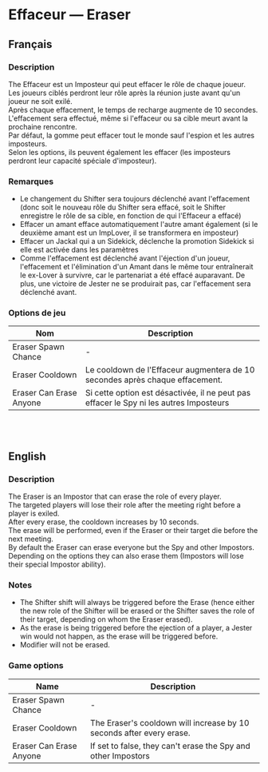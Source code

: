 # Effaceur — Eraser

## Français

### Description

The Effaceur est un Imposteur qui peut effacer le rôle de chaque joueur.<br>
Les joueurs ciblés perdront leur rôle après la réunion juste avant qu'un joueur ne soit exilé.<br>
Après chaque effacement, le temps de recharge augmente de 10 secondes.<br>
L'effacement sera effectué, même si l'effaceur ou sa cible meurt avant la prochaine rencontre.<br>
Par défaut, la gomme peut effacer tout le monde sauf l'espion et les autres imposteurs.<br>
Selon les options, ils peuvent également les effacer (les imposteurs perdront leur capacité spéciale d'imposteur).

### Remarques

* Le changement du Shifter sera toujours déclenché avant l'effacement (donc soit le nouveau rôle du Shifter sera effacé, soit le Shifter enregistre le rôle de sa cible, en fonction de qui l'Effaceur a effacé)
* Effacer un amant efface automatiquement l'autre amant également (si le deuxième amant est un ImpLover, il se transformera en imposteur)
* Effacer un Jackal qui a un Sidekick, déclenche la promotion Sidekick si elle est activée dans les paramètres
* Comme l'effacement est déclenché avant l'éjection d'un joueur, l'effacement et l'élimination d'un Amant dans le même tour entraînerait le ex-Lover à survivre, car le partenariat a été effacé auparavant. De plus, une victoire de Jester ne se produirait pas, car l'effacement sera déclenché avant.

### Options de jeu

| Nom | Description |
| -------------- | --------------------- |
| Eraser Spawn Chance | - |
| Eraser Cooldown | 	Le cooldown de l'Effaceur augmentera de 10 secondes après chaque effacement. |
| Eraser Can Erase Anyone | Si cette option est désactivée, il ne peut pas effacer le Spy ni les autres Imposteurs |

<br><br>

## English

### Description

The Eraser is an Impostor that can erase the role of every player.<br>
The targeted players will lose their role after the meeting right before a player is exiled.<br>
After every erase, the cooldown increases by 10 seconds.<br>
The erase will be performed, even if the Eraser or their target die before the next meeting.<br>
By default the Eraser can erase everyone but the Spy and other Impostors.<br>
Depending on the options they can also erase them (Impostors will lose their special Impostor ability).

### Notes

* The Shifter shift will always be triggered before the Erase (hence either the new role of the Shifter will be erased or the Shifter saves the role of their target, depending on whom the Eraser erased).
* As the erase is being triggered before the ejection of a player, a Jester win would not happen, as the erase will be triggered before.
* Modifier will not be erased.

### Game options

| Name | Description |
| -------------- | --------------------- |
| Eraser Spawn Chance  | - |
| Eraser Cooldown | The Eraser's cooldown will increase by 10 seconds after every erase. |
| Eraser Can Erase Anyone | If set to false, they can't erase the Spy and other Impostors |